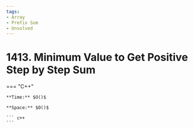 ```yaml
---
tags:
- Array
- Prefix Sum
- Unsolved
---
```



# 1413. Minimum Value to Get Positive Step by Step Sum

=== "C++"

    **Time:** $O()$

    **Space:** $O()$

    ``` c++
    ```